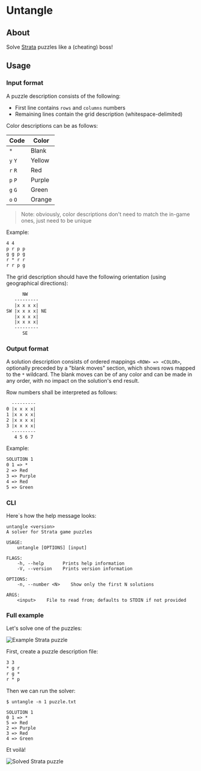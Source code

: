 # Untangle

## About

Solve [Strata](http://www.graveck.com/strata/) puzzles like a (cheating) boss!

## Usage

### Input format

A puzzle description consists of the following:

- First line contains `rows` and `columns` numbers
- Remaining lines contain the grid description (whitespace-delimited)

Color descriptions can be as follows:

|Code   |Color    |
|-------|---------|
|`*`    |Blank    |
|`y` `Y`|Yellow   |
|`r` `R`|Red      |
|`p` `P`|Purple   |
|`g` `G`|Green    |
|`o` `O`|Orange   |

> Note: obviously, color descriptions don't need to match the in-game ones, just need to be unique

Example:

```txt
4 4
p r p p
g g p g
r * r r
r r p g
```

The grid description should have the following orientation (using geographical directions):

```txt
      NW
   ---------
   |x x x x|
SW |x x x x| NE
   |x x x x|
   |x x x x|
   ---------
      SE
```

### Output format

A solution description consists of ordered mappings `<ROW> => <COLOR>`,
optionally preceded by a "blank moves" section, which shows rows mapped to the `*` wildcard.
The blank moves can be of any color and can be made in any order, with no impact on the solution's end result.

Row numbers shall be interpreted as follows:

```txt
  ---------
0 |x x x x|
1 |x x x x|
2 |x x x x|
3 |x x x x|
  ---------
   4 5 6 7
```

Example:

```txt
SOLUTION 1
0 1 => *
2 => Red
3 => Purple
4 => Red
5 => Green
```

### CLI

Here`s how the help message looks:

```console
untangle <version>
A solver for Strata game puzzles

USAGE:
    untangle [OPTIONS] [input]

FLAGS:
    -h, --help       Prints help information
    -V, --version    Prints version information

OPTIONS:
    -n, --number <N>    Show only the first N solutions

ARGS:
    <input>    File to read from; defaults to STDIN if not provided
```

### Full example

Let's solve one of the puzzles:

![Example Strata puzzle](img/strata_level.jpg)

First, create a puzzle description file:

```txt
3 3
* g r
r g *
r * p
```

Then we can run the solver:

```console
$ untangle -n 1 puzzle.txt

SOLUTION 1
0 1 => *
5 => Red
2 => Purple
3 => Red
4 => Green
```

Et voilà!

![Solved Strata puzzle](img/strata_solved.jpg)
